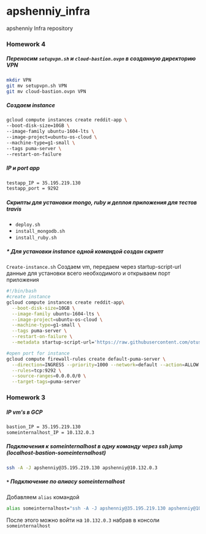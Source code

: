 
# apshenniy_infra
apshenniy Infra repository

### Homework 4
##### Переносим  `setupvpn.sh` и `cloud-bastion.ovpn` в созданную директорию VPN
```sh
mkdir VPN
git mv setupvpn.sh VPN
git mv cloud-bastion.ovpn VPN
```
##### Создаем instance 
```sh
gcloud compute instances create reddit-app \
--boot-disk-size=10GB \
--image-family ubuntu-1604-lts \
--image-project=ubuntu-os-cloud \
--machine-type=g1-small \
--tags puma-server \
--restart-on-failure
```
##### IP и port app 
```sh
testapp_IP = 35.195.219.130
testapp_port = 9292
```
##### Скрипты для установки mongo, ruby и деплоя приложения для тестов travis
- `deploy.sh`
- `install_mongodb.sh`
- `install_ruby.sh`

##### * Для установки instance  одной командой создан скрипт 
`Create-instance.sh`
Создаем vm, передаем через startup-script-url данные для установки всего необходимого и открываем порт приложения 
```sh
#!/bin/bash
#create instance
gcloud compute instances create reddit-app\
  --boot-disk-size=10GB \
  --image-family ubuntu-1604-lts \
  --image-project=ubuntu-os-cloud \
  --machine-type=g1-small \
  --tags puma-server \
  --restart-on-failure \
  --metadata startup-script-url='https://raw.githubusercontent.com/otus-devops-2019-05/apshenniy_infra/cloud-testapp/startup_script.sh'

#open port for instance
gcloud compute firewall-rules create default-puma-server \
  --direction=INGRESS --priority=1000 --network=default --action=ALLOW \
  --rules=tcp:9292 \
  --source-ranges=0.0.0.0/0 \
  --target-tags=puma-server
```



### Homework 3
##### IP vm's в GCP
```sh
bastion_IP = 35.195.219.130
someinternalhost_IP = 10.132.0.3
```
##### Подключения к someinternalhost в одну команду через ssh jump (localhost-bastion-someinternalhost)
```sh
ssh -A -J apshenniy@35.195.219.130 apshenniy@10.132.0.3
```
##### `*` Подключение по алиасу someinternalhost
Добавляем `alias` командой
```sh
alias someinternalhost="ssh -A -J apshenniy@35.195.219.130 apshenniy@10.132.0.3"
```
После этого можно войти на `10.132.0.3` набрав в консоли  `someinternalhost`
